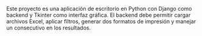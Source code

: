 <!-- Use this file to provide workspace-specific custom instructions to Copilot. For more details, visit https://code.visualstudio.com/docs/copilot/copilot-customization#_use-a-githubcopilotinstructionsmd-file -->

Este proyecto es una aplicación de escritorio en Python con Django como backend y Tkinter como interfaz gráfica. El backend debe permitir cargar archivos Excel, aplicar filtros, generar dos formatos de impresión y manejar un consecutivo en los resultados.
